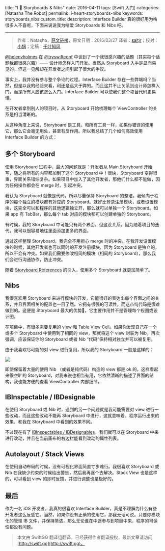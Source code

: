title: "I 💖 Storyboards & Nibs"
date: 2016-04-11
tags: [Swift 入门]
categories: [Natasha The Robot]
permalink: i-heart-storyboards-nibs
keywords: storyboards,nibs
custom_title: 
description: Interface Builder 真的很好用为啥很多人不喜呢，下面来说说我为啥爱 Storyboards 和 Nibs 吧。

---
> 作者：Natasha，[原文链接](https://www.natashatherobot.com/i-heart-storyboards-nibs/)，原文日期：2016/03/27
> 译者：[saitjr](http://www.saitjr.com)；校对：[小锅](http://www.swiftyper.com)；定稿：[千叶知风](http://weibo.com/xiaoxxiao)
  







<!--此处开始正文-->

[@helenvholmes](https://twitter.com/helenvholmes) 在 [@tryswiftconf](https://twitter.com/tryswiftconf) 中谈到了一个我很感兴趣的话题（其实每个话题我都很感兴趣）—— 设计师怎样入门开发。当然从 Storyboard 入手是显而易见的。但这一见解却在开发者之间引起了很大的争议。

事实上，我并没有参与整个争论的过程。Interface Builder 存在一些弊端吗？当然，但是以我的经验来看，利还是远大于弊的。而且这并不止关系到设计师怎样入门，而是所有人应该怎么入门。Interface Builder 可以使我们整个项目代码更易懂。

<!--more-->

在开发者拿到别人的项目时，从 Storyboard 开始梳理每个 ViewController 的关系是相当清晰的。

从这种角度上来说，Storyboard 是工具。和所有工具一样，如果你错误的使用它，那么它会毫无用处，甚至有反作用。所以我总结了几个如何高效使用 Interface Builder 的方式：

## 多个 Storyboard

使用 Storyboard 过程中，最大的问题就是：开发者从 Main.Storyboard 开始写，随之将所有的内容都加到了这个 Storyboard 中！很快，Storyboard 变得很重，界面关系错综复杂。如果项目中加入了其他开发者，那他们什么都不能做，因为任何操作都会在 merge 时，引起冲突。

我认为 Storyboard 就像是代码，所以尽量保持 Storyboard 的整洁。我倾向于程序的每个独立的模块都有对应的 Storyboard。就好比登录注册模块，或者设置模块，这完全可以和程序的其他逻辑独立开，那么就可以单独一个 Storyboard。如果 app 有 TabBar，那么每个 tab 对应的模块都可以创建单独的 Storyboard。

有时候，我的 Storyboard 中可能只有两个界面，但这没关系。因为随着项目的迭代，我可以很容易地往里面添加更多的界面。

通过这样整理 Storyboard，我完全不用担心 merge 时的冲突。在我开发设置模块的时候，其他开发者也可以同时的开发注册模块，因为 Storyboard 是独立的，所以不会有冲突。如果我们需要修改相同的模块（相同的 Storyboard），那么我们会进行沟通协作，防止冲突。

随着 [Storyboard References](https://developer.apple.com/library/ios/recipes/xcode_help-IB_Storyboard/Chapters/AddSBReference.html) 的引入，使用多个 Storyboard 就更加简单了。

## Nibs

我很喜欢用 Storyboard 来进行模块的开发，它能很好的表达出每个界面之间的关系，并且界面相关的配置也一目了然。它拥有很强的可读性，而这点纯代码是很难做到的。这便是 Storyboard 最大的优势，它主要作用并不是管理每个视图或设计图。

在项目中，有很多需要复用的 view 和 Table View Cell。如果你发现自己在一个或多个 Storyboard 中使用到了相同的 view，那就将这个 view 封装为 Nib。再次强调，应该保证你的 Storyboard 或者 Nib “代码”保持相对独立并可以被复用。

由于我喜欢尽可能的对 view 进行复用，所以我的 Storyboard 一般是这样的：

![](/img/articles/i-heart-storyboards-nibs/Screen-Shot-2016-03-27-at-2.20.11-PM-1024x346.png1460334616.8747678)

即使保留着大量的使用 Nib （或者是纯代码）构造的 view 都是 ok 的。这样看起来很空旷的 Storyboard，对我来说也相当有用，它依然清晰的描述了界面的结构，我也能方便的查看 ViewController 内部细节。

## IBInspectable / IBDesignable

在使用 Storyboard 或 Nib 时，遇到的另一个问题就是我可能需要对 view 进行一些改动，而且这些改动不能再 Storyboard 中进行，这就意味着，程序运行出来的效果，和我在 Storyboard 中看到的效果不同。

不过现在有了 [IBInspectables / IBDesignables](http://nshipster.com/ibinspectable-ibdesignable/)，我们就可以在 Storyboard 中来进行改动，并且在当前画布的右边栏能看到改动的属性列表。

## Autolayout / Stack Views

在使用自动布局的时候，没有可视化界面简直寸步难行。我很喜欢 Storyboard 或 Nib 在我缺少约束的时候给出警告，然后我再逐个去解决。Stack View 也是这样的，可以看到 view 的即时反馈，并进行调整也是极好的。

## 最后

作为一名 iOS 开发者，我真的很喜欢 Interface Builder，真是不理解为什么有些开发者这么反感它。当然，如果你没有正确的使用它，那我无话可说。只要你模块化的管理 IB 文件，并保持简洁，那么无论谁在中途参与到项目中来，程序的可读性都没有问题。
> 本文由 SwiftGG 翻译组翻译，已经获得作者翻译授权，最新文章请访问 [http://swift.gg](http://swift.gg)。